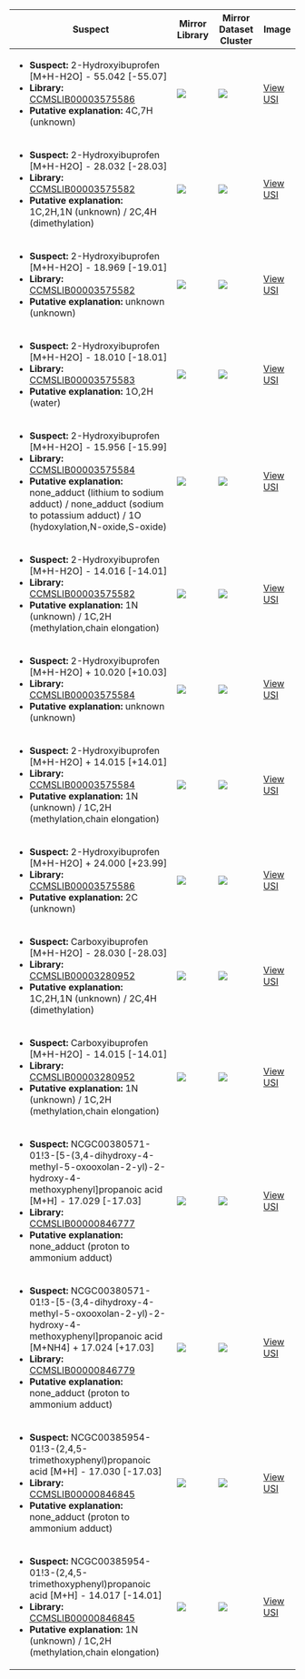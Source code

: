 | Suspect | Mirror Library | Mirror Dataset Cluster | Image |
| --- | --- | --- | --- |
| <ul><li><b>Suspect:</b> 2-Hydroxyibuprofen [M+H-H2O] -  55.042 [-55.07]</li><li><b>Library:</b> [CCMSLIB00003575586](https://gnps.ucsd.edu/ProteoSAFe/gnpslibraryspectrum.jsp?SpectrumID=CCMSLIB00003575586)</li><li><b>Putative explanation:</b> 4C,7H (unknown)</li></ul> | ![](https://metabolomics-usi.ucsd.edu/svg/mirror?usi1=mzspec:MSV000081351:39146.mzXML:scan:2157&usi2=mzspec:GNPSLIBRARY:CCMSLIB00003575586&mz_min=50&mz_max=500) | ![](https://metabolomics-usi.ucsd.edu/svg/mirror?usi1=mzspec:MSV000081351:39146.mzXML:scan:2157&usi2=mzspec:MSV000084314:MSV000081351.mgf:scan:4881&mz_min=50&mz_max=500) | [View USI](https://metabolomics-usi.ucsd.edu/svg/?usi=mzspec:MSV000081351:39146.mzXML:scan:2157&mz_min=50&mz_max=500)| 
| <ul><li><b>Suspect:</b> 2-Hydroxyibuprofen [M+H-H2O] -  28.032 [-28.03]</li><li><b>Library:</b> [CCMSLIB00003575582](https://gnps.ucsd.edu/ProteoSAFe/gnpslibraryspectrum.jsp?SpectrumID=CCMSLIB00003575582)</li><li><b>Putative explanation:</b> 1C,2H,1N (unknown) / 2C,4H (dimethylation)</li></ul> | ![](https://metabolomics-usi.ucsd.edu/svg/mirror?usi1=mzspec:MSV000083065:FS-CIR-001_RF11_01_35032.mzML:scan:2238&usi2=mzspec:GNPSLIBRARY:CCMSLIB00003575582&mz_min=50&mz_max=500) | ![](https://metabolomics-usi.ucsd.edu/svg/mirror?usi1=mzspec:MSV000083065:FS-CIR-001_RF11_01_35032.mzML:scan:2238&usi2=mzspec:MSV000084314:MSV000083065.mgf:scan:23808&mz_min=50&mz_max=500) | [View USI](https://metabolomics-usi.ucsd.edu/svg/?usi=mzspec:MSV000083065:FS-CIR-001_RF11_01_35032.mzML:scan:2238&mz_min=50&mz_max=500)| 
| <ul><li><b>Suspect:</b> 2-Hydroxyibuprofen [M+H-H2O] -  18.969 [-19.01]</li><li><b>Library:</b> [CCMSLIB00003575582](https://gnps.ucsd.edu/ProteoSAFe/gnpslibraryspectrum.jsp?SpectrumID=CCMSLIB00003575582)</li><li><b>Putative explanation:</b> unknown (unknown)</li></ul> | ![](https://metabolomics-usi.ucsd.edu/svg/mirror?usi1=mzspec:MSV000080673:000009979_RF8_01_6405.mzML:scan:834&usi2=mzspec:GNPSLIBRARY:CCMSLIB00003575582&mz_min=50&mz_max=500) | ![](https://metabolomics-usi.ucsd.edu/svg/mirror?usi1=mzspec:MSV000080673:000009979_RF8_01_6405.mzML:scan:834&usi2=mzspec:MSV000084314:MSV000080673.mgf:scan:44879&mz_min=50&mz_max=500) | [View USI](https://metabolomics-usi.ucsd.edu/svg/?usi=mzspec:MSV000080673:000009979_RF8_01_6405.mzML:scan:834&mz_min=50&mz_max=500)| 
| <ul><li><b>Suspect:</b> 2-Hydroxyibuprofen [M+H-H2O] -  18.010 [-18.01]</li><li><b>Library:</b> [CCMSLIB00003575583](https://gnps.ucsd.edu/ProteoSAFe/gnpslibraryspectrum.jsp?SpectrumID=CCMSLIB00003575583)</li><li><b>Putative explanation:</b> 1O,2H (water)</li></ul> | ![](https://metabolomics-usi.ucsd.edu/svg/mirror?usi1=mzspec:MSV000082261:11129_NH022_JJK_Ur.mzML:scan:1375&usi2=mzspec:GNPSLIBRARY:CCMSLIB00003575583&mz_min=50&mz_max=500) | ![](https://metabolomics-usi.ucsd.edu/svg/mirror?usi1=mzspec:MSV000082261:11129_NH022_JJK_Ur.mzML:scan:1375&usi2=mzspec:MSV000084314:MSV000082261.mgf:scan:798&mz_min=50&mz_max=500) | [View USI](https://metabolomics-usi.ucsd.edu/svg/?usi=mzspec:MSV000082261:11129_NH022_JJK_Ur.mzML:scan:1375&mz_min=50&mz_max=500)| 
| <ul><li><b>Suspect:</b> 2-Hydroxyibuprofen [M+H-H2O] -  15.956 [-15.99]</li><li><b>Library:</b> [CCMSLIB00003575584](https://gnps.ucsd.edu/ProteoSAFe/gnpslibraryspectrum.jsp?SpectrumID=CCMSLIB00003575584)</li><li><b>Putative explanation:</b> none_adduct (lithium to sodium adduct) / none_adduct (sodium to potassium adduct) / 1O (hydoxylation,N-oxide,S-oxide)</li></ul> | ![](https://metabolomics-usi.ucsd.edu/svg/mirror?usi1=mzspec:MSV000083320:99499.mzML:scan:583&usi2=mzspec:GNPSLIBRARY:CCMSLIB00003575584&mz_min=50&mz_max=500) | ![](https://metabolomics-usi.ucsd.edu/svg/mirror?usi1=mzspec:MSV000083320:99499.mzML:scan:583&usi2=mzspec:MSV000084314:MSV000083320.mgf:scan:855&mz_min=50&mz_max=500) | [View USI](https://metabolomics-usi.ucsd.edu/svg/?usi=mzspec:MSV000083320:99499.mzML:scan:583&mz_min=50&mz_max=500)| 
| <ul><li><b>Suspect:</b> 2-Hydroxyibuprofen [M+H-H2O] -  14.016 [-14.01]</li><li><b>Library:</b> [CCMSLIB00003575582](https://gnps.ucsd.edu/ProteoSAFe/gnpslibraryspectrum.jsp?SpectrumID=CCMSLIB00003575582)</li><li><b>Putative explanation:</b> 1N (unknown) / 1C,2H (methylation,chain elongation)</li></ul> | ![](https://metabolomics-usi.ucsd.edu/svg/mirror?usi1=mzspec:MSV000083065:FS-CIR-001_RF11_01_35032.mzML:scan:1941&usi2=mzspec:GNPSLIBRARY:CCMSLIB00003575582&mz_min=50&mz_max=500) | ![](https://metabolomics-usi.ucsd.edu/svg/mirror?usi1=mzspec:MSV000083065:FS-CIR-001_RF11_01_35032.mzML:scan:1941&usi2=mzspec:MSV000084314:MSV000083065.mgf:scan:23808&mz_min=50&mz_max=500) | [View USI](https://metabolomics-usi.ucsd.edu/svg/?usi=mzspec:MSV000083065:FS-CIR-001_RF11_01_35032.mzML:scan:1941&mz_min=50&mz_max=500)| 
| <ul><li><b>Suspect:</b> 2-Hydroxyibuprofen [M+H-H2O] +  10.020 [+10.03]</li><li><b>Library:</b> [CCMSLIB00003575584](https://gnps.ucsd.edu/ProteoSAFe/gnpslibraryspectrum.jsp?SpectrumID=CCMSLIB00003575584)</li><li><b>Putative explanation:</b> unknown (unknown)</li></ul> | ![](https://metabolomics-usi.ucsd.edu/svg/mirror?usi1=mzspec:MSV000083320:99394.mzML:scan:1036&usi2=mzspec:GNPSLIBRARY:CCMSLIB00003575584&mz_min=50&mz_max=500) | ![](https://metabolomics-usi.ucsd.edu/svg/mirror?usi1=mzspec:MSV000083320:99394.mzML:scan:1036&usi2=mzspec:MSV000084314:MSV000083320.mgf:scan:855&mz_min=50&mz_max=500) | [View USI](https://metabolomics-usi.ucsd.edu/svg/?usi=mzspec:MSV000083320:99394.mzML:scan:1036&mz_min=50&mz_max=500)| 
| <ul><li><b>Suspect:</b> 2-Hydroxyibuprofen [M+H-H2O] +  14.015 [+14.01]</li><li><b>Library:</b> [CCMSLIB00003575584](https://gnps.ucsd.edu/ProteoSAFe/gnpslibraryspectrum.jsp?SpectrumID=CCMSLIB00003575584)</li><li><b>Putative explanation:</b> 1N (unknown) / 1C,2H (methylation,chain elongation)</li></ul> | ![](https://metabolomics-usi.ucsd.edu/svg/mirror?usi1=mzspec:MSV000079598:30221.mzXML:scan:2404&usi2=mzspec:GNPSLIBRARY:CCMSLIB00003575584&mz_min=50&mz_max=500) | ![](https://metabolomics-usi.ucsd.edu/svg/mirror?usi1=mzspec:MSV000079598:30221.mzXML:scan:2404&usi2=mzspec:MSV000084314:MSV000079598.mgf:scan:739&mz_min=50&mz_max=500) | [View USI](https://metabolomics-usi.ucsd.edu/svg/?usi=mzspec:MSV000079598:30221.mzXML:scan:2404&mz_min=50&mz_max=500)| 
| <ul><li><b>Suspect:</b> 2-Hydroxyibuprofen [M+H-H2O] +  24.000 [+23.99]</li><li><b>Library:</b> [CCMSLIB00003575586](https://gnps.ucsd.edu/ProteoSAFe/gnpslibraryspectrum.jsp?SpectrumID=CCMSLIB00003575586)</li><li><b>Putative explanation:</b> 2C (unknown)</li></ul> | ![](https://metabolomics-usi.ucsd.edu/svg/mirror?usi1=mzspec:MSV000081351:39028.mzXML:scan:1706&usi2=mzspec:GNPSLIBRARY:CCMSLIB00003575586&mz_min=50&mz_max=500) | ![](https://metabolomics-usi.ucsd.edu/svg/mirror?usi1=mzspec:MSV000081351:39028.mzXML:scan:1706&usi2=mzspec:MSV000084314:MSV000081351.mgf:scan:4881&mz_min=50&mz_max=500) | [View USI](https://metabolomics-usi.ucsd.edu/svg/?usi=mzspec:MSV000081351:39028.mzXML:scan:1706&mz_min=50&mz_max=500)| 
| <ul><li><b>Suspect:</b> Carboxyibuprofen [M+H-H2O] -  28.030 [-28.03]</li><li><b>Library:</b> [CCMSLIB00003280952](https://gnps.ucsd.edu/ProteoSAFe/gnpslibraryspectrum.jsp?SpectrumID=CCMSLIB00003280952)</li><li><b>Putative explanation:</b> 1C,2H,1N (unknown) / 2C,4H (dimethylation)</li></ul> | ![](https://metabolomics-usi.ucsd.edu/svg/mirror?usi1=mzspec:MSV000083065:FS-CIR-001_RF11_01_35032.mzML:scan:2247&usi2=mzspec:GNPSLIBRARY:CCMSLIB00003280952&mz_min=50&mz_max=500) | ![](https://metabolomics-usi.ucsd.edu/svg/mirror?usi1=mzspec:MSV000083065:FS-CIR-001_RF11_01_35032.mzML:scan:2247&usi2=mzspec:MSV000084314:MSV000083065.mgf:scan:33941&mz_min=50&mz_max=500) | [View USI](https://metabolomics-usi.ucsd.edu/svg/?usi=mzspec:MSV000083065:FS-CIR-001_RF11_01_35032.mzML:scan:2247&mz_min=50&mz_max=500)| 
| <ul><li><b>Suspect:</b> Carboxyibuprofen [M+H-H2O] -  14.015 [-14.01]</li><li><b>Library:</b> [CCMSLIB00003280952](https://gnps.ucsd.edu/ProteoSAFe/gnpslibraryspectrum.jsp?SpectrumID=CCMSLIB00003280952)</li><li><b>Putative explanation:</b> 1N (unknown) / 1C,2H (methylation,chain elongation)</li></ul> | ![](https://metabolomics-usi.ucsd.edu/svg/mirror?usi1=mzspec:MSV000083065:FS-CIR-001_RF11_01_35032.mzML:scan:1999&usi2=mzspec:GNPSLIBRARY:CCMSLIB00003280952&mz_min=50&mz_max=500) | ![](https://metabolomics-usi.ucsd.edu/svg/mirror?usi1=mzspec:MSV000083065:FS-CIR-001_RF11_01_35032.mzML:scan:1999&usi2=mzspec:MSV000084314:MSV000083065.mgf:scan:33941&mz_min=50&mz_max=500) | [View USI](https://metabolomics-usi.ucsd.edu/svg/?usi=mzspec:MSV000083065:FS-CIR-001_RF11_01_35032.mzML:scan:1999&mz_min=50&mz_max=500)| 
| <ul><li><b>Suspect:</b> NCGC00380571-01!3-[5-(3,4-dihydroxy-4-methyl-5-oxooxolan-2-yl)-2-hydroxy-4-methoxyphenyl]propanoic acid [M+H] -  17.029 [-17.03]</li><li><b>Library:</b> [CCMSLIB00000846777](https://gnps.ucsd.edu/ProteoSAFe/gnpslibraryspectrum.jsp?SpectrumID=CCMSLIB00000846777)</li><li><b>Putative explanation:</b> none_adduct (proton to ammonium adduct)</li></ul> | ![](https://metabolomics-usi.ucsd.edu/svg/mirror?usi1=mzspec:MSV000080492:A10_GA10_01_2793.mzML:scan:244&usi2=mzspec:GNPSLIBRARY:CCMSLIB00000846777&mz_min=50&mz_max=500) | ![](https://metabolomics-usi.ucsd.edu/svg/mirror?usi1=mzspec:MSV000080492:A10_GA10_01_2793.mzML:scan:244&usi2=mzspec:MSV000084314:MSV000080492.mgf:scan:84773&mz_min=50&mz_max=500) | [View USI](https://metabolomics-usi.ucsd.edu/svg/?usi=mzspec:MSV000080492:A10_GA10_01_2793.mzML:scan:244&mz_min=50&mz_max=500)| 
| <ul><li><b>Suspect:</b> NCGC00380571-01!3-[5-(3,4-dihydroxy-4-methyl-5-oxooxolan-2-yl)-2-hydroxy-4-methoxyphenyl]propanoic acid [M+NH4] +  17.024 [+17.03]</li><li><b>Library:</b> [CCMSLIB00000846779](https://gnps.ucsd.edu/ProteoSAFe/gnpslibraryspectrum.jsp?SpectrumID=CCMSLIB00000846779)</li><li><b>Putative explanation:</b> none_adduct (proton to ammonium adduct)</li></ul> | ![](https://metabolomics-usi.ucsd.edu/svg/mirror?usi1=mzspec:MSV000080492:A10_GA10_01_2793.mzML:scan:223&usi2=mzspec:GNPSLIBRARY:CCMSLIB00000846779&mz_min=50&mz_max=500) | ![](https://metabolomics-usi.ucsd.edu/svg/mirror?usi1=mzspec:MSV000080492:A10_GA10_01_2793.mzML:scan:223&usi2=mzspec:MSV000084314:MSV000080492.mgf:scan:86211&mz_min=50&mz_max=500) | [View USI](https://metabolomics-usi.ucsd.edu/svg/?usi=mzspec:MSV000080492:A10_GA10_01_2793.mzML:scan:223&mz_min=50&mz_max=500)| 
| <ul><li><b>Suspect:</b> NCGC00385954-01!3-(2,4,5-trimethoxyphenyl)propanoic acid [M+H] -  17.030 [-17.03]</li><li><b>Library:</b> [CCMSLIB00000846845](https://gnps.ucsd.edu/ProteoSAFe/gnpslibraryspectrum.jsp?SpectrumID=CCMSLIB00000846845)</li><li><b>Putative explanation:</b> none_adduct (proton to ammonium adduct)</li></ul> | ![](https://metabolomics-usi.ucsd.edu/svg/mirror?usi1=mzspec:MSV000080492:A11_GA11_01_2909.mzML:scan:345&usi2=mzspec:GNPSLIBRARY:CCMSLIB00000846845&mz_min=50&mz_max=500) | ![](https://metabolomics-usi.ucsd.edu/svg/mirror?usi1=mzspec:MSV000080492:A11_GA11_01_2909.mzML:scan:345&usi2=mzspec:MSV000084314:MSV000080492.mgf:scan:80688&mz_min=50&mz_max=500) | [View USI](https://metabolomics-usi.ucsd.edu/svg/?usi=mzspec:MSV000080492:A11_GA11_01_2909.mzML:scan:345&mz_min=50&mz_max=500)| 
| <ul><li><b>Suspect:</b> NCGC00385954-01!3-(2,4,5-trimethoxyphenyl)propanoic acid [M+H] -  14.017 [-14.01]</li><li><b>Library:</b> [CCMSLIB00000846845](https://gnps.ucsd.edu/ProteoSAFe/gnpslibraryspectrum.jsp?SpectrumID=CCMSLIB00000846845)</li><li><b>Putative explanation:</b> 1N (unknown) / 1C,2H (methylation,chain elongation)</li></ul> | ![](https://metabolomics-usi.ucsd.edu/svg/mirror?usi1=mzspec:MSV000080492:A3_RA3_01_2656.mzML:scan:378&usi2=mzspec:GNPSLIBRARY:CCMSLIB00000846845&mz_min=50&mz_max=500) | ![](https://metabolomics-usi.ucsd.edu/svg/mirror?usi1=mzspec:MSV000080492:A3_RA3_01_2656.mzML:scan:378&usi2=mzspec:MSV000084314:MSV000080492.mgf:scan:80688&mz_min=50&mz_max=500) | [View USI](https://metabolomics-usi.ucsd.edu/svg/?usi=mzspec:MSV000080492:A3_RA3_01_2656.mzML:scan:378&mz_min=50&mz_max=500)| 